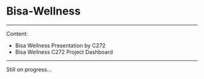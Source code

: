 # Bisa-Wellness
---
Content:
* Bisa Wellness Presentation by C272
* Bisa Wellness C272 Project Dashboard
---
Still on progress...
